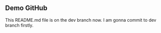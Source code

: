 ## Demo GitHub 

This README.md file is on the dev branch now. I am gonna commit to dev branch firstly.
